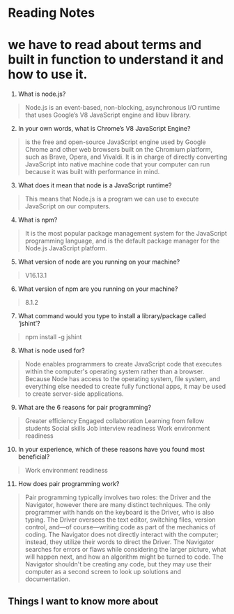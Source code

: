 # Reading Notes
# we have to read about terms and built in function to understand it and how to use it.

1. What is node.js?
 > Node.js is an event-based, non-blocking, asynchronous I/O runtime that uses Google’s V8 JavaScript engine and libuv library.
 
2. In your own words, what is Chrome’s V8 JavaScript Engine?
 > is the free and open-source JavaScript engine used by Google Chrome and other web browsers built on the Chromium platform, such as Brave, Opera, and Vivaldi. 
 > It is in charge of directly converting JavaScript into native machine code that your computer can run because it was built with performance in mind.
 
3. What does it mean that node is a JavaScript runtime?
 > This means that Node.js is a program we can use to execute JavaScript on our computers.
 
4. What is npm?
 > It is the most popular package management system for the JavaScript programming language, and is the default package manager for the Node.js JavaScript platform.
 
5. What version of node are you running on your machine?
 >  V16.13.1

6. What version of npm are you running on your machine?
 >  8.1.2

7. What command would you type to install a library/package called ‘jshint’? 
 > npm install -g jshint

8. What is node used for?
 > Node enables programmers to create JavaScript code that executes within the computer's operating system rather than a browser. Because Node has access to the operating system, 
 > file system, and everything else needed to create fully functional apps, it may be used to create server-side applications.

9. What are the 6 reasons for pair programming?
 > Greater efficiency
 > Engaged collaboration
 > Learning from fellow students
 > Social skills
 > Job interview readiness
 > Work environment readiness
 
10. In your experience, which of these reasons have you found most beneficial?
 > Work environment readiness
 
11. How does pair programming work?
 > Pair programming typically involves two roles: the Driver and the Navigator, however there are many distinct techniques. The only programmer with hands on the 
 > keyboard is the Driver, who is also typing. The Driver oversees the text editor, switching files, version control, and—of course—writing code as part of the
 > mechanics of coding. The Navigator does not directly interact with the computer; instead, they utilize their words to direct the Driver. The Navigator searches
 > for errors or flaws while considering the larger picture, what will happen next, and how an algorithm might be turned to code. The Navigator shouldn't be creating any code, 
 > but they may use their computer as a second screen to look up solutions and documentation.


## Things I want to know more about
